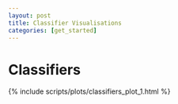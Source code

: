 ```yaml
---
layout: post
title: Classifier Visualisations
categories: [get_started] 
---
```

# Classifiers
{% include scripts/plots/classifiers_plot_1.html %}
